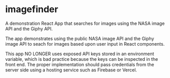 # imagefinder
A demonstration React App that searches for images using the NASA image API and the Giphy API.

The app demonstrates using the public NASA image API and the Giphy image API to seach for images based upon user input in React components.

This app NO LONGER uses exposed API keys stored in an environment variable, which is bad practice because the keys can be inspected in the front end. The proper implementation should pass credentials from the server side using a hosting service such as Firebase or Vercel.
